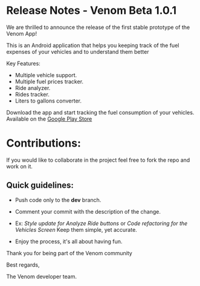 # Release Notes - Venom Beta 1.0.1
We are thrilled to announce the release of the first stable prototype of the Venom App!

This is an Android application that helps you keeping track of the fuel expenses of your vehicles and to understand them better

Key Features:

- Multiple vehicle support.
- Multiple fuel prices tracker.
- Ride analyzer.
- Rides tracker.
- Liters to gallons converter.

Download the app and start tracking the fuel consumption of your vehicles. Available on the [Google Play Store](https://play.google.com/store/apps/details?id=com.host2077.venom)

# Contributions: 

If you would like to collaborate in the project feel free to fork the repo and work on it. 

## Quick guidelines:

- Push code only to the **dev** branch. 

- Comment your commit with the description of the change.
- Ex: _Style update for Analyze Ride buttons_ or _Code refactoring for the Vehicles Screen_ Keep them simple, yet accurate. 

- Enjoy the process, it's all about having fun.

Thank you for being part of the Venom community

Best regards,

The Venom developer team.
